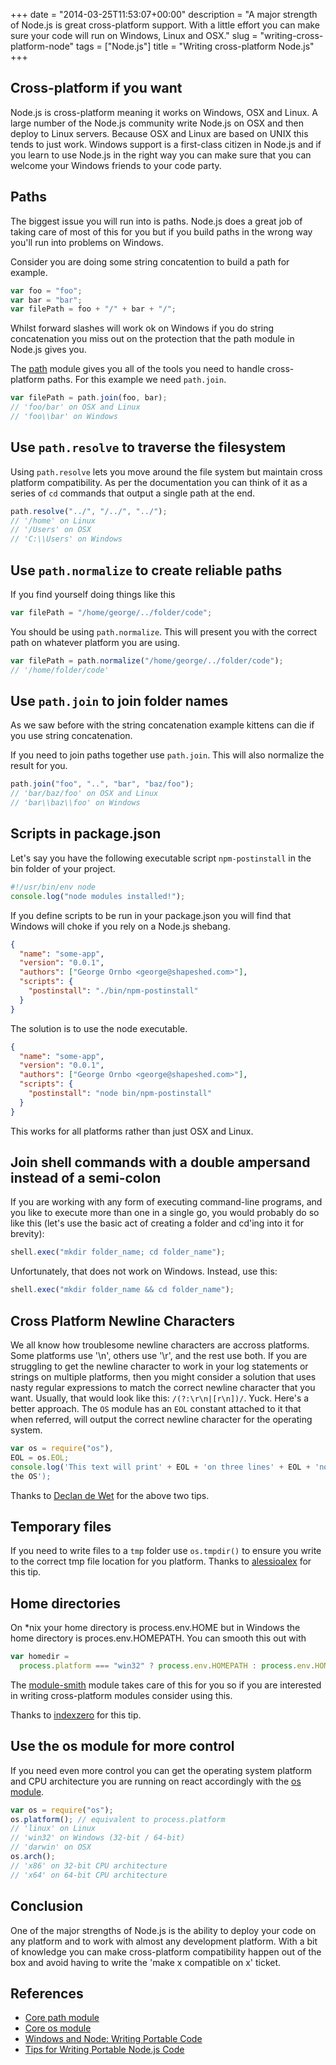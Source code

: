 +++
date = "2014-03-25T11:53:07+00:00"
description = "A major strength of Node.js is great cross-platform support. With a little effort you can make sure your code will run on Windows, Linux and OSX."
slug = "writing-cross-platform-node"
tags = ["Node.js"]
title = "Writing cross-platform Node.js"
+++

## Cross-platform if you want

Node.js is cross-platform meaning it works on Windows, OSX and Linux. A large
number of the Node.js community write Node.js on OSX and then deploy to Linux
servers. Because OSX and Linux are based on UNIX this tends to just work.
Windows support is a first-class citizen in Node.js and if you learn to use
Node.js in the right way you can make sure that you can welcome your Windows
friends to your code party.

## Paths

The biggest issue you will run into is paths. Node.js does a great job of taking
care of most of this for you but if you build paths in the wrong way you'll run
into problems on Windows.

Consider you are doing some string concatention to build a path for example.

```javascript
var foo = "foo";
var bar = "bar";
var filePath = foo + "/" + bar + "/";
```

Whilst forward slashes will work ok on Windows if you do string concatenation
you miss out on the protection that the path module in Node.js gives you.

The [path][1] module gives you all of the tools you need to handle
cross-platform paths. For this example we need `path.join`.

```javascript
var filePath = path.join(foo, bar);
// 'foo/bar' on OSX and Linux
// 'foo\\bar' on Windows
```

## Use `path.resolve` to traverse the filesystem

Using `path.resolve` lets you move around the file system but maintain cross
platform compatibility. As per the documentation you can think of it as a series
of `cd` commands that output a single path at the end.

```javascript
path.resolve("../", "/../", "../");
// '/home' on Linux
// '/Users' on OSX
// 'C:\\Users' on Windows
```

## Use `path.normalize` to create reliable paths

If you find yourself doing things like this

```javascript
var filePath = "/home/george/../folder/code";
```

You should be using `path.normalize`. This will present you with the correct
path on whatever platform you are using.

```javascript
var filePath = path.normalize("/home/george/../folder/code");
// '/home/folder/code'
```

## Use `path.join` to join folder names

As we saw before with the string concatenation example kittens can die if you
use string concatenation.

If you need to join paths together use `path.join`. This will also normalize the
result for you.

```javascript
path.join("foo", "..", "bar", "baz/foo");
// 'bar/baz/foo' on OSX and Linux
// 'bar\\baz\\foo' on Windows
```

## Scripts in package.json

Let's say you have the following executable script `npm-postinstall` in the bin
folder of your project.

```javascript
#!/usr/bin/env node
console.log("node modules installed!");
```

If you define scripts to be run in your package.json you will find that Windows
will choke if you rely on a Node.js shebang.

```json
{
  "name": "some-app",
  "version": "0.0.1",
  "authors": ["George Ornbo <george@shapeshed.com>"],
  "scripts": {
    "postinstall": "./bin/npm-postinstall"
  }
}
```

The solution is to use the node executable.

```json
{
  "name": "some-app",
  "version": "0.0.1",
  "authors": ["George Ornbo <george@shapeshed.com>"],
  "scripts": {
    "postinstall": "node bin/npm-postinstall"
  }
}
```

This works for all platforms rather than just OSX and Linux.

## Join shell commands with a double ampersand instead of a semi-colon

If you are working with any form of executing command-line programs, and you
like to execute more than one in a single go, you would probably do so like this
(let's use the basic act of creating a folder and cd'ing into it for brevity):

```javascript
shell.exec("mkdir folder_name; cd folder_name");
```

Unfortunately, that does not work on Windows. Instead, use this:

```javascript
shell.exec("mkdir folder_name && cd folder_name");
```

## Cross Platform Newline Characters

We all know how troublesome newline characters are accross platforms. Some
platforms use '\n', others use '\r', and the rest use both. If you are
struggling to get the newline character to work in your log statements or
strings on multiple platforms, then you might consider a solution that uses
nasty regular expressions to match the correct newline character that you want.
Usually, that would look like this: `/(?:\r\n|[r\n])/`. Yuck. Here's a better
approach. The `OS` module has an `EOL` constant attached to it that when
referred, will output the correct newline character for the operating system.

```javascript
var os = require("os"),
EOL = os.EOL;
console.log('This text will print' + EOL + 'on three lines' + EOL + 'no matter
the OS');
```

Thanks to [Declan de Wet][6] for the above two tips.

## Temporary files

If you need to write files to a `tmp` folder use `os.tmpdir()` to ensure you
write to the correct tmp file location for you platform. Thanks to
[alessioalex][5] for this tip.

## Home directories

On \*nix your home directory is process.env.HOME but in Windows the home
directory is proces.env.HOMEPATH. You can smooth this out with

```javascript
var homedir =
  process.platform === "win32" ? process.env.HOMEPATH : process.env.HOME;
```

The [module-smith][8] module takes care of this for you so if you are interested
in writing cross-platform modules consider using this.

Thanks to [indexzero][7] for this tip.

## Use the os module for more control

If you need even more control you can get the operating system platform and CPU
architecture you are running on react accordingly with the [os module][3].

```javascript
var os = require("os");
os.platform(); // equivalent to process.platform
// 'linux' on Linux
// 'win32' on Windows (32-bit / 64-bit)
// 'darwin' on OSX
os.arch();
// 'x86' on 32-bit CPU architecture
// 'x64' on 64-bit CPU architecture
```

## Conclusion

One of the major strengths of Node.js is the ability to deploy your code on any
platform and to work with almost any development platform. With a bit of
knowledge you can make cross-platform compatibility happen out of the box and
avoid having to write the 'make x compatible on x' ticket.

## References

- [Core path module][1]
- [Core os module][3]
- [Windows and Node: Writing Portable Code][2]
- [Tips for Writing Portable Node.js Code][8]

[1]: http://nodejs.org/api/path.html
[2]: http://dailyjs.com/2012/05/24/windows-and-node-4/
[3]: http://nodejs.org/api/os.html
[4]: http://nodejs.org/api/os.html#os_os_tmpdir
[5]: https://github.com/alessioalex
[6]: http://declandewet.com
[7]: https://github.com/indexzero
[8]: https://www.npmjs.org/package/module-smith
[9]: https://gist.github.com/domenic/2790533

